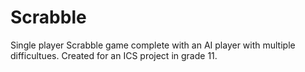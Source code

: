 # Scrabble
 Single player Scrabble game complete with an AI player with multiple difficultues.
 Created for an ICS project in grade 11. 

